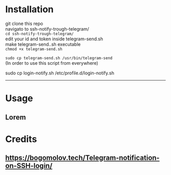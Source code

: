 # Installation
git clone this repo  
navigato to ssh-notify-trough-telegram/  
`cd ssh-notify-trough-telegram/`  
edit your id and token inside telegram-send.sh  
make telegram-send..sh executable  
`chmod +x telegram-send.sh`  

`sudo cp telegram-send.sh /usr/bin/telegram-send`    
(In order to use this script from everywhere)  
  
sudo cp login-notify.sh /etc/profile.d/login-notify.sh
  
---
# Usage
Lorem  
---
# Credits
https://bogomolov.tech/Telegram-notification-on-SSH-login/
---
